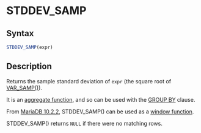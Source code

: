 # STDDEV_SAMP

## Syntax

```sql
STDDEV_SAMP(expr)
```

## Description

Returns the sample standard deviation of `expr` (the square root of [VAR_SAMP()](/built-in-functions/aggregate-functions/var_samp)).

It is an [aggregate function](/built-in-functions/aggregate-functions), and so can be used with the [GROUP BY](/sql-statements-structure/sql-statements/data-manipulation/selecting-data/group-by) clause.

From [MariaDB 10.2.2](/kb/en/mariadb-1022-release-notes/), STDDEV_SAMP() can be used as a [window function](/built-in-functions/special-functions/window-functions).

STDDEV_SAMP() returns `NULL` if there were no matching rows.